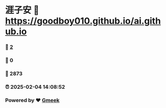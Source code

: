 # 涯子安 :link: https://goodboy010.github.io/ai.github.io 
### :page_facing_up: [2](https://goodboy010.github.io/ai.github.io/tag.html) 
### :speech_balloon: 0 
### :hibiscus: 2873 
### :alarm_clock: 2025-02-04 14:08:52 
### Powered by :heart: [Gmeek](https://github.com/Meekdai/Gmeek)
